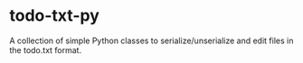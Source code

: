 todo-txt-py
===========

A collection of simple Python classes to serialize/unserialize and edit files in the todo.txt format.